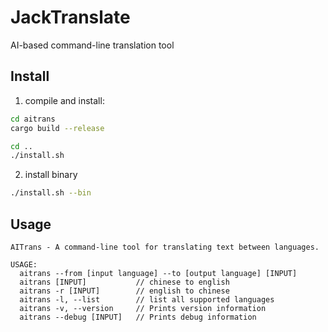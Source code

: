 # JackTranslate

AI-based command-line translation tool

## Install

1. compile and install:

```bash
cd aitrans
cargo build --release

cd ..
./install.sh
```

2. install binary

```bash
./install.sh --bin
```


## Usage

```text
AITrans - A command-line tool for translating text between languages.

USAGE:
  aitrans --from [input language] --to [output language] [INPUT]
  aitrans [INPUT]           // chinese to english
  aitrans -r [INPUT]        // english to chinese
  aitrans -l, --list        // list all supported languages
  aitrans -v, --version     // Prints version information
  aitrans --debug [INPUT]   // Prints debug information
```